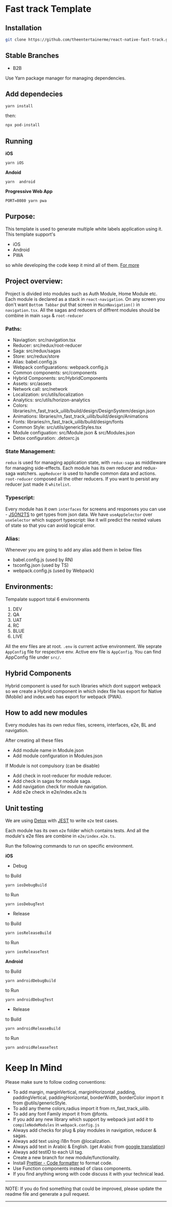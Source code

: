 # Fast track Template

## Installation

```bash
git clone https://github.com/theentertainerme/react-native-fast-track.git
```

## Stable Branches

- B2B

Use Yarn package manager for managing dependencies.

## Add dependecies

```bash
yarn install
```

then:

```bash
npx pod-install
```

## Running

**iOS**

```
yarn iOS
```

**Andoid**

```
yarn  android
```

**Progressive Web App**

```
PORT=8080 yarn pwa
```

## Purpose:

This template is used to generate multiple white labels application using it. This template support's

- iOS
- Android
- PWA

so while developing the code keep it mind all of them. [For more](#keep-in-mind)

## Project overview:

Project is divided into modules such as Auth Module, Home Module etc. Each module is declared as a stack in `react-navigation`.
On any screen you don't want `Bottom Tabbar` put that screen in `MainNavigation()` in `navigation.tsx`. All the sagas and reducers of diffrent modules should be combine in main `saga` & `root-reducer`

### Paths:

- Naviagtion: src/navigation.tsx
- Reducer: src/redux/root-reducer
- Saga: src/redux/sagas
- Store: src/redux/store
- Alias: babel.config.js
- Webpack configuarations: webpack.config.js
- Common components: src/components
- Hybrid Components: src/HybridComponents
- Assets: src/assets
- Network call: src/network
- Localization: src/utils/localization
- Analytics: src/utils/horizon-analytics
- Colors: libraries/rn_fast_track_uilib/build/design/DesignSystem/design.json
- Animations: libraries/rn_fast_track_uilib/build/design/Animations
- Fonts: libraries/rn_fast_track_uilib/build/design/fonts
- Common Style: src/utils/genericStyles.tsx
- Module configuation: src/Module.json & src/Modules.json
- Detox configuration: .detoxrc.js

### State Management:

`redux` is used for managing application state, with `redux-saga` as middleware for managing side-effects. Each module has its own reducer and redux-saga watchers. `appReducer` is used to handle common data and actions. `root-reducer` composed all the other reducers. If you want to persist any reducer just made it `whitelist`.

### Typescript:

Every module has it own `interfaces` for screens and responses you can use - [JSON2TS](http://json2ts.com/) to get types from json data.
We have `useAppSelector` over `useSelector` which support typescript: like it will predict the nested values of state so that you can avoid logical error.

### Alias:

Whenever you are going to add any alias add them in below files

- babel.config.js (used by RN)
- tsconfig.json (used by TS)
- webpack.config.js (used by Webpack)

## Environments:

Tempalate support total 6 environments

1. DEV
2. QA
3. UAT
4. RC
5. BLUE
6. LIVE

All the env files are at root. `.env` is current active environment.
We seprate `AppConfig` file for respective env.
Active env file is `AppConfig`. You can find AppConfig file under `src/`.

## Hybrid Components

Hybrid component is used for such libraries which dont support webpack so we create a Hybrid component in which index file has export for Native (Mobile) and index.web has export for webpack (PWA).

## How to add new modules

Every modules has its own redux files, screens, interfaces, e2e, BL and navigation.

After creating all these files

- Add module name in Module.json
- Add module configuration in Modules.json

If Module is not compulsory (can be disable)

- Add check in root-reducer for module reducer.
- Add check in sagas for module saga.
- Add navigation check for module navigation.
- Add e2e check in e2e/index.e2e.ts

## Unit testing

We are using [Detox](https://wix.github.io/Detox/docs/introduction/getting-started) with [JEST](https://jestjs.io/) to write `e2e` test cases.

Each module has its own `e2e` folder which contains tests. And all the module's e2e files are combine in `e2e/index.e2e.ts`.

Run the following commands to run on specific environment.

**iOS**

- Debug

to Build

```
yarn iosDebugBuild
```

to Run

```
yarn iosDebugTest
```

- Release

to Build

```
yarn iosReleaseBuild
```

to Run

```
yarn iosReleaseTest
```

**Android**

to Build

```
yarn androidDebugBuild
```

to Run

```
yarn androidDebugTest
```

- Release

to Build

```
yarn androidReleaseBuild
```

to Run

```
yarn androidReleaseTest
```

# Keep In Mind

Please make sure to follow coding conventions:

- To add margin, marginVertical, marginHorizontal ,padding, paddingVertical, paddingHorizontal, borderWidth, borderColor import it from @utils/genericStyle.
- To add any theme colors,radius import it from rn_fast_track_uilib.
- To add any font Family import it from @fonts.
- If you add any new library which support by webpack just add it to `compileNodeModules` in `webpack.config.js`
- Always add checks for plug & play modules in navigation, reducer & sagas.
- Always add text using i18n from @localization.
- Always add text in Arabic & English. (get Arabic from [google translation](https://www.google.com/search?q=english+to+arabic&rlz=1C5CHFA_enPK943PK943&oq=engli&aqs=chrome.0.69i59j69i57j69i59l2j0i512j0i433i512j0i131i433i512l4.1113j0j4&sourceid=chrome&ie=UTF-8))
- Always add testID to each UI tag.
- Create a new branch for new module/functionality.
- Install [Prettier - Code formatter](https://marketplace.visualstudio.com/items?itemName=esbenp.prettier-vscode) to format code.
- Use Function components instead of class components.
- If you find anything wrong with code discuss it with your technical lead.

---

NOTE:
If you do find something that could be improved, please update the readme file and generate a pull request.

---
